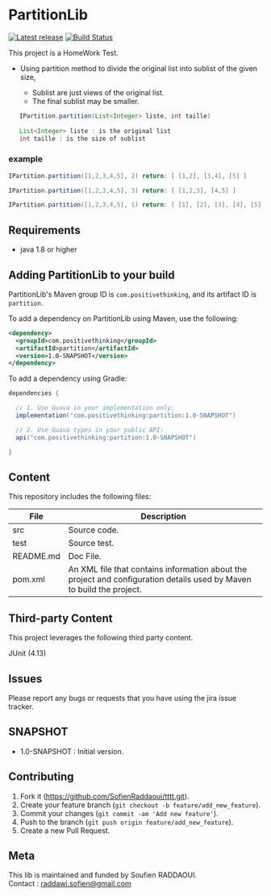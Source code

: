 # PartitionLib

[![Latest release](https://img.shields.io/github/v/release/SofienRaddaoui/PartitionLib.svg)](https://github.com/SofienRaddaoui/PartitionLib/releases/latest)
[![Build Status](https://travis-ci.org/SofienRaddaoui/PartitionLib.svg?branch=master)](https://github.com/SofienRaddaoui/PartitionLib)

This project is a HomeWork Test. 
*  Using partition method to divide the original list into sublist of the given size,

    * Sublist are just views of the original list.
    * The final sublist may be smaller.
``` java
   IPartition.partition(List<Integer> liste, int taille)
   
   List<Integer> liste : is the original list
   int taille : is the size of sublist
  ``` 
### example
``` java
IPartition.partition([1,2,3,4,5], 2) return: [ [1,2], [3,4], [5] ]

IPartition.partition([1,2,3,4,5], 3) return: [ [1,2,3], [4,5] ]

IPartition.partition([1,2,3,4,5], 1) return: [ [1], [2], [3], [4], [5] ]
  ``` 

## Requirements

* java 1.8 or higher

## Adding PartitionLib to your build

PartitionLib's Maven group ID is `com.positivethinking`, and its artifact ID is `partition`.

To add a dependency on PartitionLib using Maven, use the following:

```xml
<dependency>
  <groupId>com.positivethinking</groupId>
  <artifactId>partition</artifactId>
  <version>1.0-SNAPSHOT</version>
</dependency>
```

To add a dependency using Gradle:

```gradle
dependencies {

  // 1. Use Guava in your implementation only:
  implementation("com.positivethinking:partition:1.0-SNAPSHOT")

  // 2. Use Guava types in your public API:
  api("com.positivethinking:partition:1.0-SNAPSHOT")

}
```

## Content
This repository includes the following files:

| File                             | Description                                                                                                          |
|----------------------------------|----------------------------------------------------------------------------------------------------------------------|
| src                              | Source code.                                                                                                         |
| test                             | Source test.     
| README.md                        | Doc File.  
| pom.xml                          | An XML file that contains information about the project and configuration details used by Maven to build the project.|

## Third-party Content

This project leverages the following third party content.

JUnit (4.13)

## Issues
Please report any bugs or requests that you have using the jira issue tracker.

## SNAPSHOT
* 1.0-SNAPSHOT : Initial version.

## Contributing

1. Fork it (https://github.com/SofienRaddaoui/tttt.git).
2. Create your feature branch (`git checkout -b feature/add_new_feature`).
3. Commit your changes (`git commit -am 'Add new feature'`).
4. Push to the branch (`git push origin feature/add_new_feature`).
5. Create a new Pull Request.

## Meta
This lib is maintained and funded by Soufien RADDAOUI.  
Contact : raddawi.sofien@gmail.com